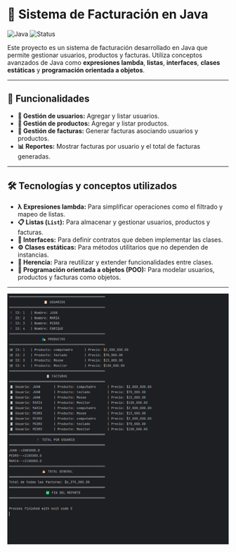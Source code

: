 # 🧾 Sistema de Facturación en Java

![Java](https://img.shields.io/badge/Java-21-%23ED8B00?logo=java&logoColor=white)
![Status](https://img.shields.io/badge/Status-Completado-%2300C853)

Este proyecto es un sistema de facturación desarrollado en Java que permite gestionar usuarios, productos y facturas. Utiliza conceptos avanzados de Java como **expresiones lambda**, **listas**, **interfaces**, **clases estáticas** y **programación orientada a objetos**.

---

## 🚀 Funcionalidades

- **👥 Gestión de usuarios:** Agregar y listar usuarios.
- **🛒 Gestión de productos:** Agregar y listar productos.
- **🧾 Gestión de facturas:** Generar facturas asociando usuarios y productos.
- **📊 Reportes:** Mostrar facturas por usuario y el total de facturas generadas.

---

## 🛠️ Tecnologías y conceptos utilizados

- **λ Expresiones lambda:** Para simplificar operaciones como el filtrado y mapeo de listas.
- **📋 Listas (`List`):** Para almacenar y gestionar usuarios, productos y facturas.
- **📜 Interfaces:** Para definir contratos que deben implementar las clases.
- **⚙️ Clases estáticas:** Para métodos utilitarios que no dependen de instancias.
- **🧬 Herencia:** Para reutilizar y extender funcionalidades entre clases.
- **🧩 Programación orientada a objetos (POO):** Para modelar usuarios, productos y facturas como objetos.

---


![img princial](img.png)

